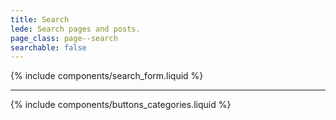 ```yaml
---
title: Search
lede: Search pages and posts.
page_class: page--search
searchable: false
---
```


<section class="search-main  js-search">
    {% include components/search_form.liquid %}
</section>

<section class="search-results  js-search-results">
    <ul class="deck  js-search-results-list" id="search-results" role="list" aria-controlledby="search-button" aria-expanded="false" aria-live="polite"></ul>
</section>

--------

{% include components/buttons_categories.liquid %}
